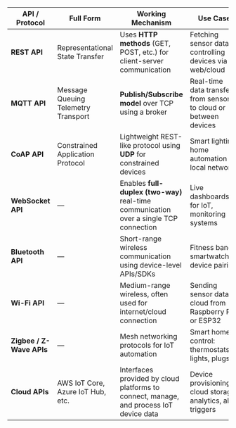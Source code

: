 | **API / Protocol**       | **Full Form**                       | **Working Mechanism**                                                                  | **Use Case**                                                     |
| ------------------------ | ----------------------------------- | -------------------------------------------------------------------------------------- | ---------------------------------------------------------------- |
| **REST API**             | Representational State Transfer     | Uses **HTTP methods** (GET, POST, etc.) for client-server communication                | Fetching sensor data or controlling devices via web/cloud        |
| **MQTT API**             | Message Queuing Telemetry Transport | **Publish/Subscribe model** over TCP using a broker                                    | Real-time data transfer from sensors to cloud or between devices |
| **CoAP API**             | Constrained Application Protocol    | Lightweight REST-like protocol using **UDP** for constrained devices                   | Smart lighting, home automation in local networks                |
| **WebSocket API**        | —                                   | Enables **full-duplex (two-way)** real-time communication over a single TCP connection | Live dashboards for IoT, monitoring systems                      |
| **Bluetooth API**        | —                                   | Short-range wireless communication using device-level APIs/SDKs                        | Fitness bands, smartwatches, device pairing                      |
| **Wi-Fi API**            | —                                   | Medium-range wireless, often used for internet/cloud connection                        | Sending sensor data to cloud from Raspberry Pi or ESP32          |
| **Zigbee / Z-Wave APIs** | —                                   | Mesh networking protocols for IoT automation                                           | Smart home control: thermostats, lights, plugs                   |
| **Cloud APIs**           | AWS IoT Core, Azure IoT Hub, etc.   | Interfaces provided by cloud platforms to connect, manage, and process IoT device data | Device provisioning, cloud storage, analytics, alert triggers    |
